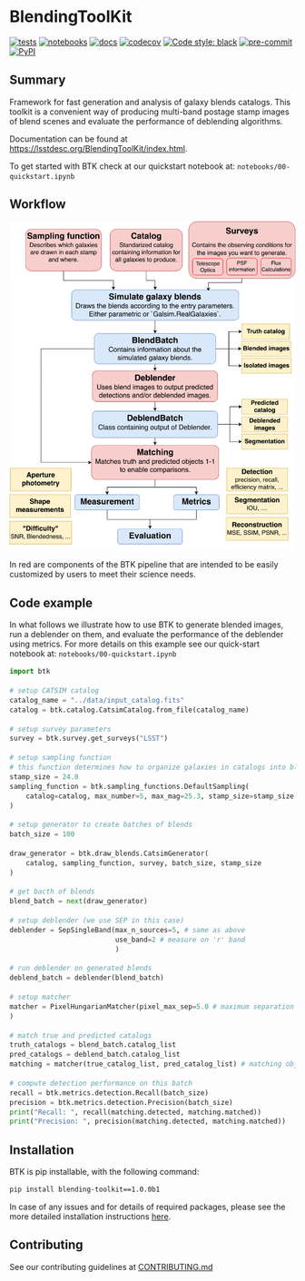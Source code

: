 # BlendingToolKit

[![tests](https://github.com/LSSTDESC/BlendingToolKit/actions/workflows/pytest.yml/badge.svg?branch=main)](https://github.com/LSSTDESC/BlendingToolKit/actions/workflows/pytest.yml)
[![notebooks](https://github.com/LSSTDESC/BlendingToolKit/actions/workflows/notebooks.yml/badge.svg?branch=main)](https://github.com/LSSTDESC/BlendingToolKit/actions/workflows/notebooks.yml)
[![docs](https://github.com/LSSTDESC/BlendingToolKit/actions/workflows/docs.yml/badge.svg?branch=main)](https://github.com/LSSTDESC/BlendingToolKit/actions/workflows/docs.yml)
[![codecov](https://codecov.io/gh/LSSTDESC/BlendingToolKit/branch/main/graph/badge.svg)](https://codecov.io/gh/LSSTDESC/BlendingToolKit)
[![Code style: black](https://img.shields.io/badge/code%20style-black-000000.svg)](https://github.com/psf/black)
[![pre-commit](https://img.shields.io/badge/pre--commit-enabled-brightgreen?logo=pre-commit&logoColor=white)](https://github.com/pre-commit/pre-commit)
[![PyPI][pypi-badge]][pypi]

[pypi-badge]: <https://img.shields.io/pypi/pyversions/blending-toolkit?color=yellow&logo=pypi>
[pypi]: <https://pypi.org/project/blending-toolkit/>

## Summary

Framework for fast generation and analysis of galaxy blends catalogs. This toolkit is a convenient way of
producing multi-band postage stamp images of blend scenes and evaluate the performance of deblending algorithms.

Documentation can be found at <https://lsstdesc.org/BlendingToolKit/index.html>.

To get started with BTK check at our quickstart notebook at: `notebooks/00-quickstart.ipynb`

## Workflow

<img src="docs/source/images/diagram.png" alt="btk workflow" width="550"/>

In red are components of the BTK pipeline that are intended to be easily customized by users to meet their
science needs.

## Code example

In what follows we illustrate how to use BTK to generate blended images, run a deblender on them, and
evaluate the performance of the deblender using metrics. For more details on this example see our
quick-start notebook at: `notebooks/00-quickstart.ipynb`

```python
import btk

# setup CATSIM catalog
catalog_name = "../data/input_catalog.fits"
catalog = btk.catalog.CatsimCatalog.from_file(catalog_name)

# setup survey parameters
survey = btk.survey.get_surveys("LSST")

# setup sampling function
# this function determines how to organize galaxies in catalogs into blends
stamp_size = 24.0
sampling_function = btk.sampling_functions.DefaultSampling(
    catalog=catalog, max_number=5, max_mag=25.3, stamp_size=stamp_size
)

# setup generator to create batches of blends
batch_size = 100

draw_generator = btk.draw_blends.CatsimGenerator(
    catalog, sampling_function, survey, batch_size, stamp_size
)

# get bacth of blends
blend_batch = next(draw_generator)

# setup deblender (we use SEP in this case)
deblender = SepSingleBand(max_n_sources=5, # same as above
                          use_band=2 # measure on 'r' band
                          )

# run deblender on generated blends
deblend_batch = deblender(blend_batch)

# setup matcher
matcher = PixelHungarianMatcher(pixel_max_sep=5.0 # maximum separation in pixels for matching
)

# match true and predicted catalogs
truth_catalogs = blend_batch.catalog_list
pred_catalogs = deblend_batch.catalog_list
matching = matcher(true_catalog_list, pred_catalog_list) # matching object

# compute detection performance on this batch
recall = btk.metrics.detection.Recall(batch_size)
precision = btk.metrics.detection.Precision(batch_size)
print("Recall: ", recall(matching.detected, matching.matched))
print("Precision: ", precision(matching.detected, matching.matched))
```

## Installation

BTK is pip installable, with the following command:

```bash
pip install blending-toolkit==1.0.0b1
```

In case of any issues and for details of required packages, please see the more detailed installation instructions [here](https://lsstdesc.org/BlendingToolKit/install.html).

## Contributing

See our contributing guidelines at [CONTRIBUTING.md](https://github.com/LSSTDESC/BlendingToolKit/blob/main/CONTRIBUTING.md)
